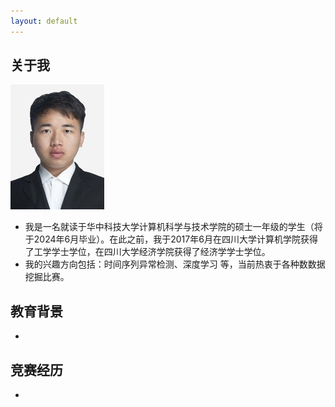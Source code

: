 ```yaml
---
layout: default
---
```


## 关于我

<img class="profile-picture" src="./imgs/photo.jpg">

- 我是一名就读于华中科技大学计算机科学与技术学院的硕士一年级的学生（将于2024年6月毕业）。在此之前，我于2017年6月在四川大学计算机学院获得了工学学士学位，在四川大学经济学院获得了经济学学士学位。
- 我的兴趣方向包括：时间序列异常检测、深度学习 等，当前热衷于各种数数据挖掘比赛。



## 教育背景
- 

## 竞赛经历
- 
